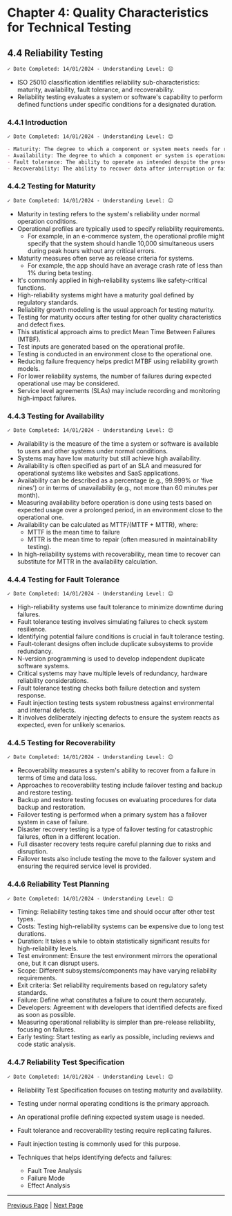# Chapter 4: Quality Characteristics for Technical Testing

## 4.4 Reliability Testing

```markdown
✓ Date Completed: 14/01/2024 - Understanding Level: 😊
```

- ISO 25010 classification identifies reliability sub-characteristics: maturity, availability, fault tolerance, and recoverability.
- Reliability testing evaluates a system or software's capability to perform defined functions under specific conditions for a designated duration.

### 4.4.1 Introduction

```markdown
✓ Date Completed: 14/01/2024 - Understanding Level: 😊
```

```markdown
- Maturity: The degree to which a component or system meets needs for reliability under normal operation.
- Availability: The degree to which a component or system is operational and accessible when required for use.
- Fault tolerance: The ability to operate as intended despite the presence of hardware or software faults.
- Recoverability: The ability to recover data after interruption or failure and restore desired state.
```

### 4.4.2 Testing for Maturity

```markdown
✓ Date Completed: 14/01/2024 - Understanding Level: 😐
```

- Maturity in testing refers to the system's reliability under normal operation conditions.
- Operational profiles are typically used to specify reliability requirements.
  - For example, in an e-commerce system, the operational profile might specify that the system should handle 10,000 simultaneous users during peak hours without any critical errors.
- Maturity measures often serve as release criteria for systems.
  - For example, the app should have an average crash rate of less than 1% during beta testing.
- It's commonly applied in high-reliability systems like safety-critical functions.
- High-reliability systems might have a maturity goal defined by regulatory standards.
- Reliability growth modeling is the usual approach for testing maturity.
- Testing for maturity occurs after testing for other quality characteristics and defect fixes.
- This statistical approach aims to predict Mean Time Between Failures (MTBF).
- Test inputs are generated based on the operational profile.
- Testing is conducted in an environment close to the operational one.
- Reducing failure frequency helps predict MTBF using reliability growth models.
- For lower reliability systems, the number of failures during expected operational use may be considered.
- Service level agreements (SLAs) may include recording and monitoring high-impact failures.

### 4.4.3 Testing for Availability

```markdown
✓ Date Completed: 14/01/2024 - Understanding Level: 😊
```

- Availability is the measure of the time a system or software is available to users and other systems under normal conditions.
- Systems may have low maturity but still achieve high availability.
- Availability is often specified as part of an SLA and measured for operational systems like websites and SaaS applications.
- Availability can be described as a percentage (e.g., 99.999% or 'five nines') or in terms of unavailability (e.g., not more than 60 minutes per month).
- Measuring availability before operation is done using tests based on expected usage over a prolonged period, in an environment close to the operational one.
- Availability can be calculated as MTTF/(MTTF + MTTR), where:
  - MTTF is the mean time to failure
  - MTTR is the mean time to repair (often measured in maintainability testing).
- In high-reliability systems with recoverability, mean time to recover can substitute for MTTR in the availability calculation.

### 4.4.4 Testing for Fault Tolerance

```markdown
✓ Date Completed: 14/01/2024 - Understanding Level: 😊
```

- High-reliability systems use fault tolerance to minimize downtime during failures.
- Fault tolerance testing involves simulating failures to check system resilience.
- Identifying potential failure conditions is crucial in fault tolerance testing.
- Fault-tolerant designs often include duplicate subsystems to provide redundancy.
- N-version programming is used to develop independent duplicate software systems.
- Critical systems may have multiple levels of redundancy, hardware reliability considerations.
- Fault tolerance testing checks both failure detection and system response.
- Fault injection testing tests system robustness against environmental and internal defects.
- It involves deliberately injecting defects to ensure the system reacts as expected, even for unlikely scenarios.

### 4.4.5 Testing for Recoverability

```markdown
✓ Date Completed: 14/01/2024 - Understanding Level: 😊
```

- Recoverability measures a system's ability to recover from a failure in terms of time and data loss.
- Approaches to recoverability testing include failover testing and backup and restore testing.
- Backup and restore testing focuses on evaluating procedures for data backup and restoration.
- Failover testing is performed when a primary system has a failover system in case of failure.
- Disaster recovery testing is a type of failover testing for catastrophic failures, often in a different location.
- Full disaster recovery tests require careful planning due to risks and disruption.
- Failover tests also include testing the move to the failover system and ensuring the required service level is provided.

### 4.4.6 Reliability Test Planning

```markdown
✓ Date Completed: 14/01/2024 - Understanding Level: 😊
```

- Timing: Reliability testing takes time and should occur after other test types.
- Costs: Testing high-reliability systems can be expensive due to long test durations.
- Duration: It takes a while to obtain statistically significant results for high-reliability levels.
- Test environment: Ensure the test environment mirrors the operational one, but it can disrupt users.
- Scope: Different subsystems/components may have varying reliability requirements.
- Exit criteria: Set reliability requirements based on regulatory safety standards.
- Failure: Define what constitutes a failure to count them accurately.
- Developers: Agreement with developers that identified defects are fixed as soon as possible.
- Measuring operational reliability is simpler than pre-release reliability, focusing on failures.
- Early testing: Start testing as early as possible, including reviews and code static analysis.

### 4.4.7 Reliability Test Specification

```markdown
✓ Date Completed: 14/01/2024 - Understanding Level: 😊
```

- Reliability Test Specification focuses on testing maturity and availability.
- Testing under normal operating conditions is the primary approach.
- An operational profile defining expected system usage is needed.
- Fault tolerance and recoverability testing require replicating failures.
- Fault injection testing is commonly used for this purpose.

- Techniques that helps identifying defects and failures:
  - Fault Tree Analysis
  - Failure Mode
  - Effect Analysis

---

[Previous Page](4.3-security-testing.md) | [Next Page](4.5-performance-testing.md)
